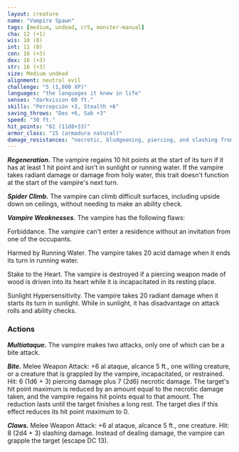 ```yaml
---
layout: creature
name: "Vampire Spawn"
tags: [medium, undead, cr5, monster-manual]
cha: 12 (+1)
wis: 10 (0)
int: 11 (0)
con: 16 (+3)
dex: 16 (+3)
str: 16 (+3)
size: Medium undead
alignment: neutral evil
challenge: "5 (1,800 XP)"
languages: "the languages it knew in life"
senses: "darkvision 60 ft."
skills: "Percepción +3, Stealth +6"
saving_throws: "Des +6, Sab +3"
speed: "30 ft."
hit_points: "82 (11d8+33)"
armor_class: "15 (armadura natural)"
damage_resistances: "necrotic, bludgeoning, piercing, and slashing from nonmagical weapons"
---
```


***Regeneration.*** The vampire regains 10 hit points at the start of its turn if it has at least 1 hit point and isn't in sunlight or running water. If the vampire takes radiant damage or damage from holy water, this trait doesn't function at the start of the vampire's next turn.

***Spider Climb.*** The vampire can climb difficult surfaces, including upside down on ceilings, without needing to make an ability check.

***Vampire Weaknesses.*** The vampire has the following flaws:

Forbiddance. The vampire can't enter a residence without an invitation from one of the occupants.

Harmed by Running Water. The vampire takes 20 acid damage when it ends its turn in running water.

Stake to the Heart. The vampire is destroyed if a piercing weapon made of wood is driven into its heart while it is incapacitated in its resting place.

Sunlight Hypersensitivity. The vampire takes 20 radiant damage when it starts its turn in sunlight. While in sunlight, it has disadvantage on attack rolls and ability checks.

### Actions

***Multiataque.*** The vampire makes two attacks, only one of which can be a bite attack.

***Bite.*** Melee Weapon Attack: +6 al ataque, alcance 5 ft., one willing creature, or a creature that is grappled by the vampire, incapacitated, or restrained. Hit: 6 (1d6 + 3) piercing damage plus 7 (2d6) necrotic damage. The target's hit point maximum is reduced by an amount equal to the necrotic damage taken, and the vampire regains hit points equal to that amount. The reduction lasts until the target finishes a long rest. The target dies if this effect reduces its hit point maximum to 0.

***Claws.*** Melee Weapon Attack: +6 al ataque, alcance 5 ft., one creature. Hit: 8 (2d4 + 3) slashing damage. Instead of dealing damage, the vampire can grapple the target (escape DC 13).